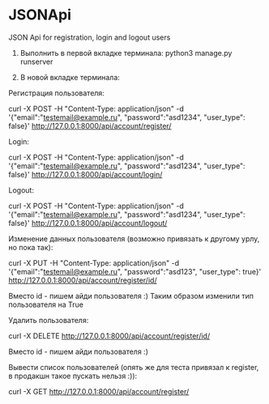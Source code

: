 # JSONApi
JSON Api for registration, login and logout users

1. Выполнить в первой вкладке терминала:
  python3 manage.py runserver
  
2. В новой вкладке терминала:

Регистрация пользователя:

curl -X POST -H "Content-Type: application/json" -d '{"email":"testemail@example.ru", "password":"asd1234", "user_type": false}' http://127.0.0.1:8000/api/account/register/

Login:

curl -X POST -H "Content-Type: application/json" -d '{"email":"testemail@example.ru", "password":"asd1234", "user_type": false}' http://127.0.0.1:8000/api/account/login/

Logout:

curl -X POST -H "Content-Type: application/json" -d '{"email":"testemail@example.ru", "password":"asd1234", "user_type": false}' http://127.0.0.1:8000/api/account/logout/

Изменение данных пользователя (возможно привязать к другому урлу, но пока так):

curl -X PUT -H "Content-Type: application/json" -d '{"email":"testemail@example.ru", "password":"asd123", "user_type": true}' http://127.0.0.1:8000/api/account/register/id/
  
Вместо id - пишем айди пользователя :)
Таким образом изменили тип пользователя на True
 
Удалить пользователя: 

curl -X DELETE http://127.0.0.1:8000/api/account/register/id/
  
Вместо id - пишем айди пользователя :)
  
Вывести список пользователей (опять же для теста привязал к register, в продакшн такое пускать нельзя :)):

curl -X GET http://127.0.0.1:8000/api/account/register/
